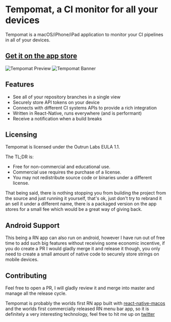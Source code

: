 # Tempomat, a CI monitor for all your devices

Tempomat is a macOS/iPhone/iPad application to monitor your CI pipelines in all of your devices.

## [Get it on the app store](https://apps.apple.com/de/app/tempomat-ci-status-monitor/id1509296762?l=en)

![Tempomat Preview](https://github.com/ospfranco/tempomat/blob/master/assets/Banner2.jpg?raw=true)
![Tempomat Banner](https://github.com/ospfranco/tempomat/blob/master/assets/Banner1.jpg?raw=true)

## Features
- See all of your repository branches in a single view
- Securely store API tokens on your device
- Connects with different CI systems APIs to provide a rich integration
- Written in React-Native, runs everywhere (and is performant)
- Receive a notification when a build breaks

## Licensing
Tempomat is licensed under the Outrun Labs EULA 1.1.

The TL;DR is:

- Free for non-commercial and educational use.
- Commercial use requires the purchase of a license.
- You may not redistribute source code or binaries under a different license.

That being said, there is nothing stopping you from building the project from the source and just running it yourself, that's ok, just don't try to rebrand it an sell it under a different name, there is a packaged version on the app stores for a small fee which would be a great way of giving back.

## Android Support
This being a RN app can also run on android, however I have run out of free time to add such big features without receiving some economic incentive, if you do create a PR I would gladly merge it and release it though, you only need to create a small amount of native code to securely store strings on mobile devices.

## Contributing
Feel free to open a PR, I will gladly review it and merge into master and manage all the release cycle.

Tempomat is probably the worlds first RN app built with [react-native-macos](https://github.com/microsoft/react-native-macos) and the worlds first commercially released RN menu bar app, so it is definitely a very interesting technology, feel free to hit me up on [twitter](https://twitter.com/osfrnc)